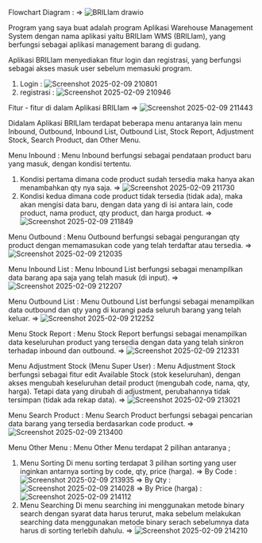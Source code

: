Flowchart Diagram :
=> ![BRILIam drawio](https://github.com/user-attachments/assets/5548633c-ed78-44af-ade4-8a58bb4414db)


Program yang saya buat adalah program Aplikasi Warehouse Management System dengan nama aplikasi yaitu BRILIam WMS (BRILIam), yang berfungsi sebagai aplikasi management barang di gudang.

Aplikasi BRILIam menyediakan fitur login dan registrasi, yang berfungsi sebagai akses masuk user sebelum memasuki program.
1. Login :
   ![Screenshot 2025-02-09 210801](https://github.com/user-attachments/assets/2d097183-36be-459b-a416-9545561ad20e)
2. registrasi :
   ![Screenshot 2025-02-09 210946](https://github.com/user-attachments/assets/9df3841e-2898-41db-b887-f49b0b49c45a)


Fitur - fitur di dalam Aplikasi BRILIam
=> ![Screenshot 2025-02-09 211443](https://github.com/user-attachments/assets/cafdfc2d-64e2-4bb5-953e-fe1ce143ca65)


Didalam Aplikasi BRILIam terdapat beberapa menu antaranya lain menu Inbound, Outbound, Inbound List, Outbound List, Stock Report, Adjustment Stock, Search Product, dan Other Menu.

Menu Inbound :
Menu Inbound berfungsi sebagai pendataan product baru yang masuk, dengan kondisi tertentu.
1. Kondisi pertama dimana code product sudah tersedia maka hanya akan menambahkan qty nya saja.
   => ![Screenshot 2025-02-09 211730](https://github.com/user-attachments/assets/ff6dfb4f-7fcb-4432-9844-4d2adfb182fc)
3. Kondisi kedua dimana code product tidak tersedia (tidak ada), maka akan mengisi data baru, dengan data yang di isi antara lain, code product, nama product, qty product, dan harga product.
   => ![Screenshot 2025-02-09 211849](https://github.com/user-attachments/assets/83e1d183-92ba-4539-afc1-03f0a50e5bba)

Menu Outbound :
Menu Outbound berfungsi sebagai pengurangan qty product dengan memamasukan code yang telah terdaftar atau tersedia.
=> ![Screenshot 2025-02-09 212035](https://github.com/user-attachments/assets/93d10c8e-5c58-423b-af52-d5963271bf45)

Menu Inbound List :
Menu Inbound List berfungsi sebagai menampilkan data barang apa saja yang telah masuk (di input).
=> ![Screenshot 2025-02-09 212207](https://github.com/user-attachments/assets/e49791fd-5237-4341-9ba0-2bfaaff1a083)

Menu Outbound List :
Menu Outbound List berfungsi sebagai menampilkan data outbound dan qty yang di kurangi pada seluruh barang yang telah keluar.
=> ![Screenshot 2025-02-09 212252](https://github.com/user-attachments/assets/cad177df-f068-4a2d-a447-92470e9949ea)

Menu Stock Report :
Menu Stock Report berfungsi sebagai menampilkan data keseluruhan product yang tersedia dengan data yang telah sinkron terhadap inbound dan outbound.
=> ![Screenshot 2025-02-09 212331](https://github.com/user-attachments/assets/d592b38e-80a6-47e7-b961-79b487b8284a)

Menu Adjustment Stock (Menu Super User) :
Menu Adjustment Stock berfungsi sebagai fitur edit Available Stock (stok keseluruhan), dengan akses mengubah keseluruhan detail product (mengubah code, nama, qty, harga).
Tetapi data yang dirubah di adjustment, perubahannya tidak tersimpan (tidak ada rekap data).
=> ![Screenshot 2025-02-09 213021](https://github.com/user-attachments/assets/31dbf0fa-8b51-4385-974d-185cc84356dd)

Menu Search Product :
Menu Search Product berfungsi sebagai pencarian data barang yang tersedia berdasarkan code product.
=> ![Screenshot 2025-02-09 213400](https://github.com/user-attachments/assets/968aa063-34a4-49d4-ad4c-200579d88d6f)

Menu Other Menu :
Menu Other Menu terdapat 2 pilihan antaranya ;
1. Menu Sorting
   Di menu sorting terdapat 3 pilihan sorting yang user inginkan antarnya sorting by code, qty, price (harga).
   => By Code : ![Screenshot 2025-02-09 213935](https://github.com/user-attachments/assets/18c16ac8-0f39-4aa4-8ab8-e022f3a05152)
   => By Qty : ![Screenshot 2025-02-09 214028](https://github.com/user-attachments/assets/ea7dcdc2-23c2-4d55-87bf-0d9b56c30827)
   => By Price (harga) : ![Screenshot 2025-02-09 214112](https://github.com/user-attachments/assets/0057f2c2-9a00-46de-8896-36f3510c3e8c)
3. Menu Searching
   Di menu searching ini menggunakan metode binary search dengan syarat data harus terurut, maka sebelum melakukan searching data menggunakan metode binary serach
   sebelumnya data harus di sorting terlebih dahulu.
   => ![Screenshot 2025-02-09 214210](https://github.com/user-attachments/assets/162bfedf-b71c-4502-99f1-b01990e7606b)








   

